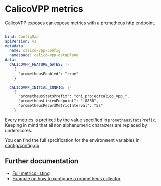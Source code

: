 # CalicoVPP metrics

CalicoVPP exposes can expose metrics with a prometheus
http endpoint.

````yaml
---
kind: ConfigMap
apiVersion: v1
metadata:
  name: calico-vpp-config
  namespace: calico-vpp-dataplane
data:
  CALICOVPP_FEATURE_GATES: |-
    { 
      "prometheusEnabled": "true"
    }

  CALICOVPP_INITIAL_CONFIG: |-
    { 
      "prometheusStatsPrefix": "cni_projectcalico_vpp_",
      "prometheusListenEndpoint": ":8888",
      "prometheusRecordMetricInterval": "5s"
    }
````

Every metrics is prefixed by the value specified in
``prometheusStatsPrefix``. Keeping in mind that all non
alphanumeric characters are replaced by underscores.

You can find the full specification for the environment variables
in [config/config.go](https://github.com/projectcalico/vpp-dataplane/blob/master/config/config.go)

## Further documentation

- [Full metrics listing](metrics.md)
- [Example on how to configure a prometheus collector](collector_example.md)
